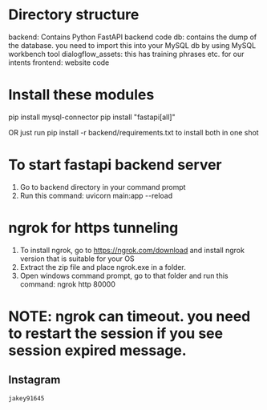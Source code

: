 # Directory structure

backend: Contains Python FastAPI backend code
db: contains the dump of the database. you need to import this into your MySQL db by using MySQL workbench tool
dialogflow_assets: this has training phrases etc. for our intents
frontend: website code

# Install these modules


pip install mysql-connector
pip install "fastapi[all]"

OR just run pip install -r backend/requirements.txt to install both in one shot

# To start fastapi backend server

1. Go to backend directory in your command prompt
2. Run this command: uvicorn main:app --reload

# ngrok for https tunneling

1. To install ngrok, go to https://ngrok.com/download and install ngrok version that is suitable for your OS
2. Extract the zip file and place ngrok.exe in a folder.
3. Open windows command prompt, go to that folder and run this command: ngrok http 80000

# NOTE: ngrok can timeout. you need to restart the session if you see session expired message.

## Instagram
`jakey91645`
